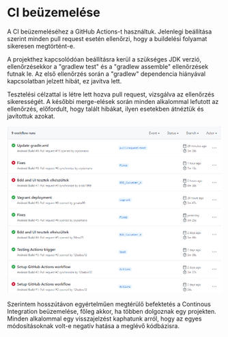 # CI beüzemelése

A CI beüzemeléséhez a GitHub Actions-t használtuk. Jelenlegi beállítása szerint minden pull request esetén ellenőrzi, hogy a buildelési folyamat sikeresen megtörtént-e.

A projekthez kapcsolódóan beállításra kerül a szükséges JDK verzió, ellenőrzésekkor a "gradlew test" és a "gradlew assemble" ellenőrzések futnak le. Az első ellenőrzés során a "gradlew" dependencia hiányával kapcsolatban jelzett hibát, ez javítva lett.

Tesztelési célzattal is létre lett hozva pull request, vizsgálva az ellenőrzés sikerességét. A későbbi merge-elések során minden alkalommal lefutott az ellenőrzés, előfordult, hogy talált hibákat, ilyen esetekben átnéztük és javítottuk azokat.

![](ci_picture.png)

Szerintem hosszútávon egyértelműen megtérülő befektetés a Continous Integration beüzemelése, főleg akkor, ha többen dolgoznak egy projekten. Minden alkalommal egy visszajelzést kaphatunk arról, hogy az egyes módosításoknak volt-e negatív hatása a meglévő kódbázisra.
